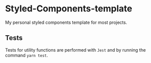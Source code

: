 # Styled-Components-template

My personal styled components template for most projects.



## Tests

Tests for utility functions are performed with `Jest` and by running the command `yarn test`.
